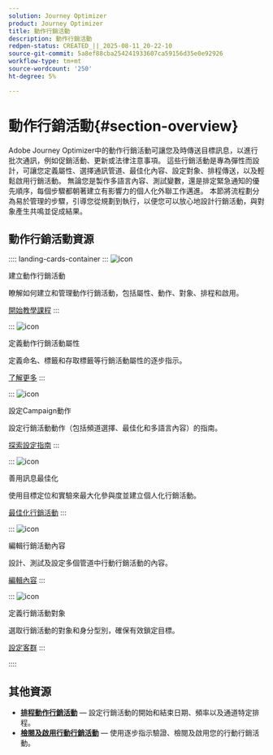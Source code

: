 ```yaml
---
solution: Journey Optimizer
product: Journey Optimizer
title: 動作行銷活動
description: 動作行銷活動
redpen-status: CREATED_||_2025-08-11_20-22-10
source-git-commit: 5a8ef88cba254241933607ca59156d35e0e92926
workflow-type: tm+mt
source-wordcount: '250'
ht-degree: 5%

---
```



# 動作行銷活動{#section-overview}

Adobe Journey Optimizer中的動作行銷活動可讓您及時傳送目標訊息，以進行批次通訊，例如促銷活動、更新或法律注意事項。 這些行銷活動是專為彈性而設計，可讓您定義屬性、選擇通訊管道、最佳化內容、設定對象、排程傳送，以及輕鬆啟用行銷活動。 無論您是製作多語言內容、測試變數，還是排定緊急通知的優先順序，每個步驟都朝著建立有影響力的個人化外聯工作邁進。 本節將流程劃分為易於管理的步驟，引導您從規劃到執行，以便您可以放心地設計行銷活動，與對象產生共鳴並促成結果。

## 動作行銷活動資源

:::: landing-cards-container
:::
![icon](https://cdn.experienceleague.adobe.com/icons/circle-play.svg)

建立動作行銷活動

瞭解如何建立和管理動作行銷活動，包括屬性、動作、對象、排程和啟用。

[開始教學課程](../using/campaigns/create-campaign.md)
:::

:::
![icon](https://cdn.experienceleague.adobe.com/icons/gear.svg)

定義動作行銷活動屬性

定義命名、標籤和存取標籤等行銷活動屬性的逐步指示。

[了解更多](../using/campaigns/campaign-properties.md)
:::

:::
![icon](https://cdn.experienceleague.adobe.com/icons/list-check.svg)

設定Campaign動作

設定行銷活動動作（包括頻道選擇、最佳化和多語言內容）的指南。

[探索設定指南](../using/campaigns/campaign-action.md)
:::

:::
![icon](https://cdn.experienceleague.adobe.com/icons/bullseye.svg)

善用訊息最佳化

使用目標定位和實驗來最大化參與度並建立個人化行銷活動。

[最佳化行銷活動](../using/campaigns/campaigns-message-optimization.md)
:::

:::
![icon](https://cdn.experienceleague.adobe.com/icons/pencil-alt.svg)

編輯行銷活動內容

設計、測試及設定多個管道中行動行銷活動的內容。

[編輯內容](../using/campaigns/campaign-content.md)
:::

:::
![icon](https://cdn.experienceleague.adobe.com/icons/users.svg)

定義行銷活動對象

選取行銷活動的對象和身分型別，確保有效鎖定目標。

[設定客群](../using/campaigns/campaign-audience.md)
:::

::::


## 其他資源

- **[排程動作行銷活動](../using/campaigns/campaign-schedule.md)** — 設定行銷活動的開始和結束日期、頻率以及通道特定排程。
- **[檢閱及啟用行動行銷活動](../using/campaigns/review-activate-campaign.md)** — 使用逐步指示驗證、檢閱及啟用您的行動行銷活動。
